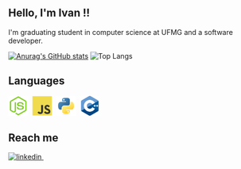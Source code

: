 ## Hello, I'm Ivan !! 

I'm graduating student in computer science at UFMG and a software developer.

[![Anurag's GitHub stats](https://github-readme-stats.vercel.app/api?username=IvanAssis07&show_icons=true&theme=gotham)](https://github.com/IvanAssis07)
![Top Langs](https://github-readme-stats.vercel.app/api/top-langs/?username=IvanAssis07&layout=compact&theme=gotham)

## Languages 

<div>
  <img src="https://github.com/devicons/devicon/blob/master/icons/nodejs/nodejs-plain.svg" title="Nodejs" alt="NodeJs" width="40" height="40"/>&nbsp;
  <img src="https://github.com/devicons/devicon/blob/master/icons/javascript/javascript-original.svg" title="Javascript" alt="Javascript" width="40" height="40"/>&nbsp;
  <img src="https://github.com/devicons/devicon/blob/master/icons/python/python-original.svg" title="Python" alt="Python" width="40" height="40"/>&nbsp;
  <img src="https://github.com/devicons/devicon/blob/master/icons/cplusplus/cplusplus-original.svg" title="cplusplus" alt="cplusplus" width="40" height="40"/>&nbsp;
</div>

## Reach me

<div>
  <a href="https://www.linkedin.com/in/ivan-assis" target="_blank">
    <img src="https://img.shields.io/badge/LinkedIn-0077B5?style=for-the-badge&logo=linkedin&logoColor=white" alt="linkedin"/>&nbsp;
  </a>
</div>

